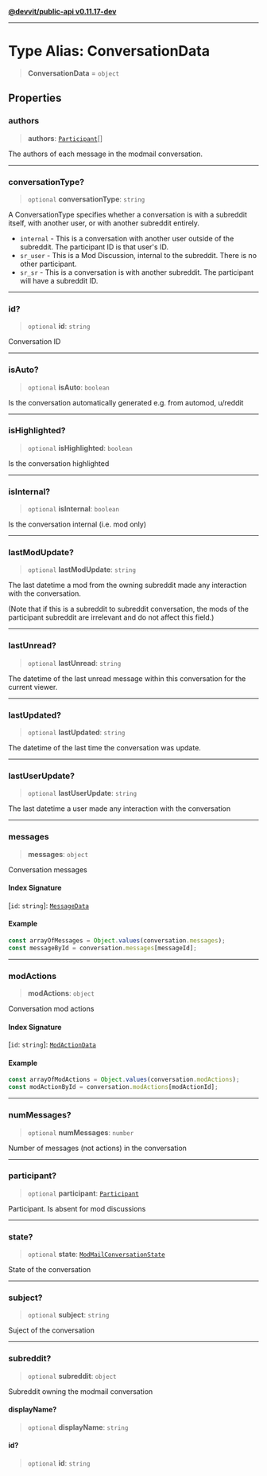 [**@devvit/public-api v0.11.17-dev**](../../README.md)

---

# Type Alias: ConversationData

> **ConversationData** = `object`

## Properties

<a id="authors"></a>

### authors

> **authors**: [`Participant`](Participant.md)[]

The authors of each message in the modmail conversation.

---

<a id="conversationtype"></a>

### conversationType?

> `optional` **conversationType**: `string`

A ConversationType specifies whether a conversation is with a subreddit
itself, with another user, or with another subreddit entirely.

- `internal` - This is a conversation with another user outside of the subreddit. The participant ID is that user's ID.
- `sr_user` - This is a Mod Discussion, internal to the subreddit. There is no other participant.
- `sr_sr` - This is a conversation is with another subreddit. The participant will have a subreddit ID.

---

<a id="id"></a>

### id?

> `optional` **id**: `string`

Conversation ID

---

<a id="isauto"></a>

### isAuto?

> `optional` **isAuto**: `boolean`

Is the conversation automatically generated e.g. from automod, u/reddit

---

<a id="ishighlighted"></a>

### isHighlighted?

> `optional` **isHighlighted**: `boolean`

Is the conversation highlighted

---

<a id="isinternal"></a>

### isInternal?

> `optional` **isInternal**: `boolean`

Is the conversation internal (i.e. mod only)

---

<a id="lastmodupdate"></a>

### lastModUpdate?

> `optional` **lastModUpdate**: `string`

The last datetime a mod from the owning subreddit made any interaction
with the conversation.

(Note that if this is a subreddit to subreddit conversation, the mods of
the participant subreddit are irrelevant and do not affect this field.)

---

<a id="lastunread"></a>

### lastUnread?

> `optional` **lastUnread**: `string`

The datetime of the last unread message within this conversation for the current viewer.

---

<a id="lastupdated"></a>

### lastUpdated?

> `optional` **lastUpdated**: `string`

The datetime of the last time the conversation was update.

---

<a id="lastuserupdate"></a>

### lastUserUpdate?

> `optional` **lastUserUpdate**: `string`

The last datetime a user made any interaction with the conversation

---

<a id="messages"></a>

### messages

> **messages**: `object`

Conversation messages

#### Index Signature

\[`id`: `string`\]: [`MessageData`](MessageData.md)

#### Example

```ts
const arrayOfMessages = Object.values(conversation.messages);
const messageById = conversation.messages[messageId];
```

---

<a id="modactions"></a>

### modActions

> **modActions**: `object`

Conversation mod actions

#### Index Signature

\[`id`: `string`\]: [`ModActionData`](ModActionData.md)

#### Example

```ts
const arrayOfModActions = Object.values(conversation.modActions);
const modActionById = conversation.modActions[modActionId];
```

---

<a id="nummessages"></a>

### numMessages?

> `optional` **numMessages**: `number`

Number of messages (not actions) in the conversation

---

<a id="participant"></a>

### participant?

> `optional` **participant**: [`Participant`](Participant.md)

Participant. Is absent for mod discussions

---

<a id="state"></a>

### state?

> `optional` **state**: [`ModMailConversationState`](../enumerations/ModMailConversationState.md)

State of the conversation

---

<a id="subject"></a>

### subject?

> `optional` **subject**: `string`

Suject of the conversation

---

<a id="subreddit"></a>

### subreddit?

> `optional` **subreddit**: `object`

Subreddit owning the modmail conversation

#### displayName?

> `optional` **displayName**: `string`

#### id?

> `optional` **id**: `string`
